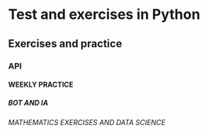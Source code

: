 # Test and exercises in  Python

## Exercises and practice

### API

#### WEEKLY PRACTICE

##### BOT AND IA

###### MATHEMATICS EXERCISES AND DATA SCIENCE
